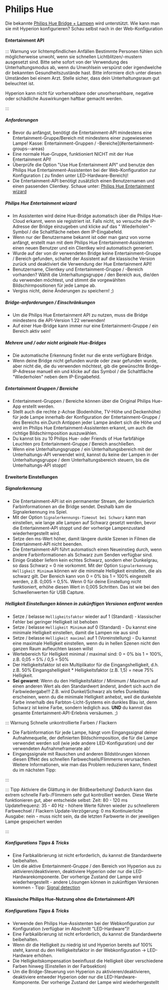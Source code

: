 # Philips Hue

Die bekannte [Philips Hue Bridge + Lampen](https://www.philips-hue.com/en-xx/) wird unterstützt. Wie kann man sie mit Hyperion konfigurieren? Schau selbst nach in der Web-Konfiguration

#### Entertainment API

::: Warnung vor lichtempfindlichen Anfällen
Bestimmte Personen fühlen sich möglicherweise unwohl, wenn sie schnellen Lichtblitzen/-mustern ausgesetzt sind.
Bitte sehe sofort von der Verwendung des Unterhaltungsmodus ab, wenn du Unwohlsein verspürst oder irgendwelche dir bekannten Gesundheitszustände hast. Bitte informiere dich unter diesen Umständen bei einem Arzt. Stelle sicher, dass dein Unterhaltungsraum gut beleuchtet ist.

Hyperion kann nicht für vorhersehbare oder unvorhersehbare, negative oder schädliche Auswirkungen haftbar gemacht werden.

:::

##### Anforderungen
  * Bevor du anfängst, benötigt die Entertainment-API mindestens eine Entertainment-Gruppe/Bereich mit mindestens einer zugewiesenen Lampe! Kasse: Entertainment-Gruppen / -Bereiche](#entertainment-groups--areas)
  * Eine normale Hue-Gruppe, funktioniert NICHT mit der Hue Entertainment API!
  * Überprüfe die Option "Use Hue Entertainment API" und benutze den Philips Hue Entertainment-Assistenten bei der Web-Konfiguration zur Konfiguration ( zu finden unter LED-Hardware-Bereich)!
  * Die Entertainment-API benötigt zusätzlich einen Benutzernamen und einen passenden Clientkey. Schaue unter: [Philips Hue Entertainment wizard](#philips-hue-entertainment-wizard)

##### Philips Hue Entertainment wizard
  * Im Assistenten wird deine Hue-Bridge automatisch über die Philips Hue-Cloud erkannt, wenn sie registriert ist. Falls nicht, so versuche die IP-Adresse der Bridge einzugeben und klicke auf das " Wiederholen"-Symbol / die Schaltfläche neben dem IP-Eingabefeld.
  * Wenn nur der Benutzername bekannt ist oder man ganz von vorne anfängt, erstellt man mit dem Philips Hue Entertainment-Assistenten einen neuen Benutzer und ein Clientkey wird automatisch generiert.
  * Wurde auf der von dir verwendeten Bridge keine Entertainment-Gruppe / Bereich gefunden, schaltet der Assistent auf die klassische Version zurück und deaktiviert die Verwendung der Hue Entertainment API!
  * Benutzername, Clientkey und Entertainment-Gruppe / -Bereich vorhanden? Wählt die Unterhaltungsgruppe / den Bereich aus, die/den du verwenden möchtest, und stimmt die vorgewählten Bildschirmpositionen für jede Lampe ab.
  * Vergiss nicht, deine Änderungen zu speichern! ;)

##### Bridge-anforderungen / Einschränkungen
  * Um die Philips Hue Entertainment API zu nutzen, muss die Bridge mindestens die API-Version 1.22 verwenden!
  * Auf einer Hue-Bridge kann immer nur eine Entertainment-Gruppe / ein Bereich aktiv sein!

##### Mehrere und / oder nicht originale Hue-Bridges
  * Die automatische Erkennung findet nur die erste verfügbare Bridge.
  * Wenn deine Bridge nicht gefunden wurde oder zwar gefunden wurde, aber nicht die, die du verwenden möchtest, gib die gewünschte Bridge-IP-Adresse manuell ein und klicke auf das Symbol / die Schaltfläche "Wiederholen" neben dem IP-Eingabefeld.

##### Entertainment Gruppen / Bereiche
  * Entertainment-Gruppen / Bereiche können über die Original Philips Hue-App erstellt werden.
  * Stellt auch die rechte z-Achse (Bodenhöhe, TV-Höhe und Deckenhöhe) für jede Lampe innerhalb der Konfiguration der Entertainment-Gruppe / des Bereichs ein.Durch Antippen jeder Lampe ändert sich die Höhe und wird im Philips Hue Entertainment-Assistenten erkannt, um auch die richtige Bildschirmposition auszuwählen.
  * Du kannst bis zu 10 Philips Hue- oder Friends of Hue farbfähige Leuchten pro Entertainment-Gruppe / Bereich anschließen.
  * Wenn eine Unterhaltungsgruppe / ein Unterhaltungsbereich mit der Unterhaltungs-API verwendet wird, kannst du keine der Lampen in der Unterhaltungsgruppe / dem Unterhaltungsbereich steuern, bis die Unterhaltungs-API stoppt!

#### Erweiterte Einstellungen

##### Signalerkennung
  * Die Entertainment-API ist ein permanenter Stream, der kontinuierlich Farbinformationen an die Bridge sendet. Deshalb kam die Signalerkennung ins Spiel.
  * Mit der Option `Signalerkennungs-Timeout bei Schwarz` kann man einstellen, wie lange alle Lampen auf Schwarz gesetzt werden, bevor die Entertainment-API stoppt und der vorherige Lampenzustand wiederhergestellt wird.
  * Setze den ms-Wert höher, damit längere dunkle Szenen in Filmen die Entertainment-API nicht beenden.
  * Die Entertainment-API führt automatisch einen Neueinstieg durch, wenn andere Farbinformationen als Schwarz zum Senden verfügbar sind.
  * Einige Grabber liefern kein echtes Schwarz, sondern eher Dunkelgrau, so dass Schwarz = 0 nie vorkommt. Mit der Option `Signalerkennung Helligkeit Minimum` können wir die minimale Helligkeit einstellen, die als schwarz gilt. Der Bereich kann von 0 = 0% bis 1 = 100% eingestellt werden, z.B. 0,005 = 0,5%. Wenn 0 für deine Einstellung nicht funktioniert, erhöhe diesen Wert in 0,005 Schritten. Das ist wie bei den Schwellenwerten für USB Capture.


##### Helligkeit *Einstellungen können in zukünftigen Versionen entfernt werden*
  * Setze / belasse `Helligkeitsfaktor` wieder auf 1 (Standard) - klassischer Fehler bei geringer Helligkeit ist behoben
  * Setze / belasse `Helligkeit Minimum` auf 0 (Standard) - Du kannst eine minimale Helligkeit einstellen, damit die Lampen nie aus sind
  * Setze / belasse `Helligkeit maximal` auf 1 (Voreinstellung) - Du kannst eine maximale Helligkeit einstellen, wenn du in hellen Szenen nicht den ganzen Raum aufleuchten lassen willst
  * Wertebereich für Helligkeit minimal / maximal sind: 0 = 0% bis 1 = 100%, z.B. 0,05 = 5% / 0,5 = 50%
  * Der Helligkeitsfaktor ist ein Multiplikator für die Eingangshelligkeit, d.h. z.B. 50% Eingangshelligkeit * Helligkeitsfaktor (z.B. 1,5) = neue 75% Helligkeit.
  * __Sei gewarnt__:
  Wenn du den Helligkeitsfaktor / Minimum / Maximum auf einen anderen Wert als den Standardwert änderst, ändert sich auch die Farbwiedergabe!!!
  Z.B. wird Dunkel/Schwarz als tiefes Dunkelblau erscheinen, wenn du die minimale Helligkeit anhebst, weil die dunkelste Farbe innerhalb des Farbton-Licht-Systems ein dunkles Blau ist, denn Schwarz ist keine Farbe, sondern lediglich aus.
  __UND__ du kannst das gesamte Entertainment-API-Erlebnis versäumen. ;)

::: Warnung Schnelle unkontrollierte Farben / Flackern
  * Die Farbinformation für jede Lampe, hängt vom Eingangssignal deiner Aufnahmequelle, der definierten Bildschirmposition, die für die Lampe verwendet werden soll (wie jede andere LED-Konfiguration) und der verwendeten Aufnahmeframerate ab!
  * Eingangssignale mit Rauschen und anderen Bildstörungen können diesen Effekt des schnellen Farbwechsels/Flimmerns verursachen. Weitere Informationen, wie man das Problem reduzieren kann, findest du im nächsten Tipp:

:::

::: Tipp Aktiviere die Glättung in der Bildbearbeitung!
  Dadurch kann das extrem schnelle Farb-/Flimmern sehr gut kontrolliert werden.
    Diese Werte funktionieren gut, aber entscheide selbst:
    Zeit: 80 - 120 ms
    Updatefrequenz: 35 - 40 Hz - höhere Werte führen wieder zu schnellerem Farbwechsel / Flackern
    Update-Verzögerung: 0 ms
    Kontinuierliche Ausgabe: nein - muss nicht sein, da die letzten Farbwerte in der jeweiligen Lampe gespeichert werden

:::

##### Konfigurations Tipps & Tricks
  * Eine Farbkalibrierung ist nicht erforderlich, du kannst die Standardwerte beibehalten.
  * Um die aktive Entertainment-Gruppe / den Bereich von Hyperion aus zu aktivieren/deaktivieren, deaktiviere Hyperion oder nur die LED-Hardwarekomponente. Der vorherige Zustand der Lampe wird wiederhergestellt - andere Lösungen können in zukünftigen Versionen kommen - Tipp: [Signal detection](#signal-detection)

#### Klassische Philips Hue-Nutzung ohne die Entertainment-API

##### Konfigurations Tipps & Tricks
  * Verwende den Philips Hue-Assistenten bei der Webkonfiguration zur Konfiguration (verfügbar im Abschnitt "LED-Hardware")!
  * Eine Farbkalibrierung ist nicht erforderlich, du kannst die Standardwerte beibehalten.
  * Wenn dir die Helligkeit zu niedrig ist und Hyperion bereits auf 100% steht, kannst du den Helligkeitsfaktor in der Webkonfiguration -> LED-Hardware erhöhen.
  * Die Helligkeitskompensation beeinflusst die Helligkeit über verschiedene Farben hinweg (Einstellen in der Farbsektion)
  * Um die Bridge-Steuerung von Hyperion zu aktivieren/deaktivieren, deaktiviere entweder Hyperion oder nur die LED-Hardware-Komponente. Der vorherige Zustand der Lampe wird wiederhergestellt
